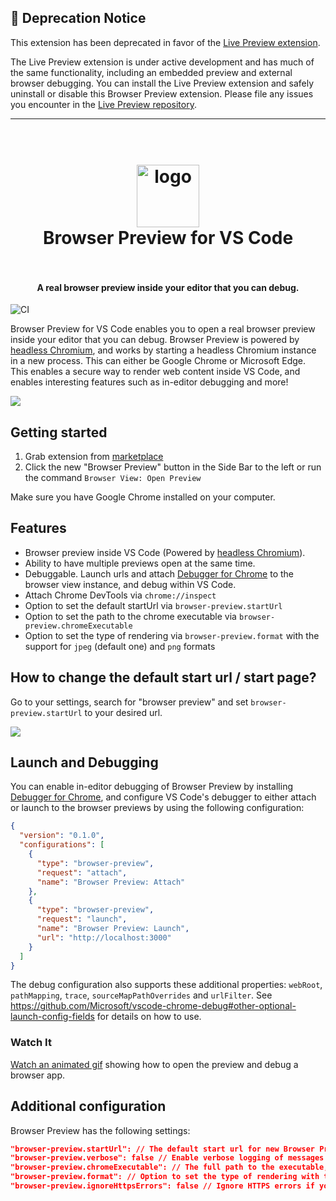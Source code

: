 ## :rotating_light: Deprecation Notice 
This extension has been deprecated in favor of the [Live Preview extension](https://marketplace.visualstudio.com/items?itemName=ms-vscode.live-server).

The Live Preview extension is under active development and has much of the same functionality, including an embedded preview and external browser debugging. You can install the Live Preview extension and safely uninstall or disable this Browser Preview extension. Please file any issues you encounter in the [Live Preview repository](https://github.com/microsoft/vscode-livepreview).

<hr />

<h1 align="center">
  <br>
    <img src="https://github.com/auchenberg/vscode-browser-preview/blob/master/resources/icon_128.png?raw=true" alt="logo" width="100">
  <br>
  Browser Preview for VS Code
  <br>
  <br>
</h1>

<h4 align="center">A real browser preview inside your editor that you can debug.</h4>

![CI](https://img.shields.io/github/workflow/status/auchenberg/vscode-browser-preview/Build.svg)

Browser Preview for VS Code enables you to open a real browser preview inside your editor that you can debug. Browser Preview is powered by [headless Chromium](https://developers.google.com/web/updates/2017/04/headless-chrome), and works by starting a headless Chromium instance in a new process. This can either be Google Chrome or Microsoft Edge. This enables a secure way to render web content inside VS Code, and enables interesting features such as in-editor debugging and more!

![](resources/demo.gif)

## Getting started

1. Grab extension from [marketplace](https://marketplace.visualstudio.com/items?itemName=auchenberg.vscode-browser-preview)
2. Click the new "Browser Preview" button in the Side Bar to the left or run the command `Browser View: Open Preview`

Make sure you have Google Chrome installed on your computer.

## Features

- Browser preview inside VS Code (Powered by [headless Chromium](https://developers.google.com/web/updates/2017/04/headless-chrome)).
- Ability to have multiple previews open at the same time.
- Debuggable. Launch urls and attach [Debugger for Chrome](https://marketplace.visualstudio.com/items?itemName=msjsdiag.debugger-for-chrome) to the browser view instance, and debug within VS Code.
- Attach Chrome DevTools via `chrome://inspect`
- Option to set the default startUrl via `browser-preview.startUrl`
- Option to set the path to the chrome executable via `browser-preview.chromeExecutable`
- Option to set the type of rendering via `browser-preview.format` with the support for `jpeg` (default one) and `png` formats

## How to change the default start url / start page?

Go to your settings, search for "browser preview" and set `browser-preview.startUrl` to your desired url.

![](assets/settings.png)

## Launch and Debugging

You can enable in-editor debugging of Browser Preview by installing [Debugger for Chrome](https://marketplace.visualstudio.com/items?itemName=msjsdiag.debugger-for-chrome), and configure VS Code's debugger to either attach or launch to the browser previews by using the following configuration:

```json
{
  "version": "0.1.0",
  "configurations": [
    {
      "type": "browser-preview",
      "request": "attach",
      "name": "Browser Preview: Attach"
    },
    {
      "type": "browser-preview",
      "request": "launch",
      "name": "Browser Preview: Launch",
      "url": "http://localhost:3000"
    }
  ]
}
```

The debug configuration also supports these additional properties: `webRoot`, `pathMapping`, `trace`, `sourceMapPathOverrides` and `urlFilter`. See <https://github.com/Microsoft/vscode-chrome-debug#other-optional-launch-config-fields> for details on how to use.

### Watch It

[Watch an animated gif](docs/DEBUGGING.md) showing how to open the preview and debug a browser app.

## Additional configuration

Browser Preview has the following settings:

```json
"browser-preview.startUrl": // The default start url for new Browser Preview instances
"browser-preview.verbose": false // Enable verbose logging of messages sent between VS Code and Chrome instance
"browser-preview.chromeExecutable": // The full path to the executable, including the complete filename of the executable
"browser-preview.format": // Option to set the type of rendering with the support for `jpeg` (default one) and `png` formats
"browser-preview.ignoreHttpsErrors": false // Ignore HTTPS errors if you are using self-signed SSL certificates
```
